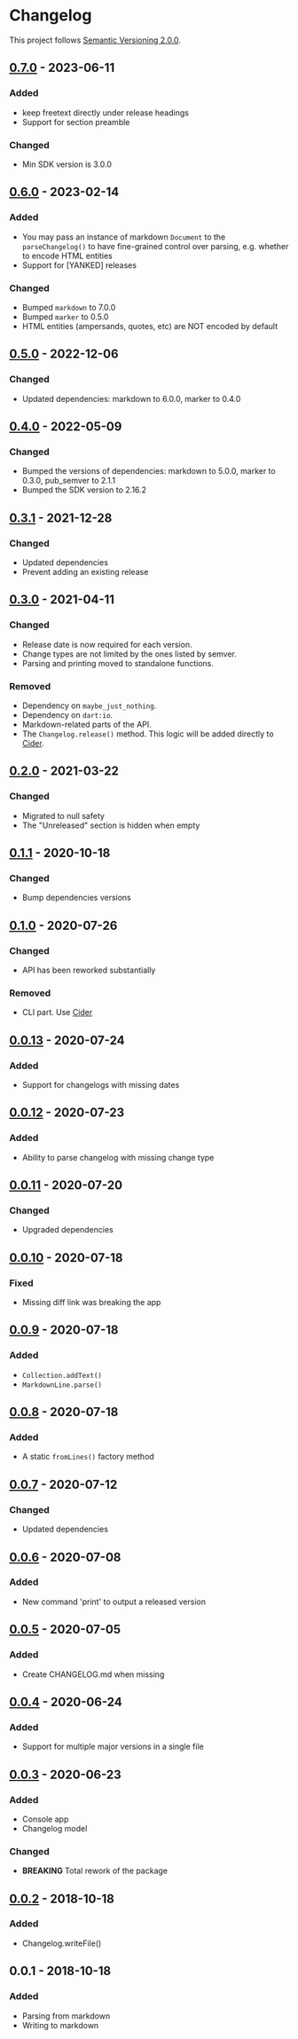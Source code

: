# Changelog
This project follows [Semantic Versioning 2.0.0](https://semver.org/spec/v2.0.0.html).

## [0.7.0] - 2023-06-11
### Added
- keep freetext directly under release headings
- Support for section preamble

### Changed
- Min SDK version is 3.0.0

## [0.6.0] - 2023-02-14
### Added
- You may pass an instance of markdown `Document` to the `parseChangelog()` to have fine-grained control over parsing, e.g. whether to encode HTML entities
- Support for \[YANKED\] releases

### Changed
- Bumped `markdown` to 7.0.0
- Bumped `marker` to 0.5.0
- HTML entities (ampersands, quotes, etc) are NOT encoded by default

## [0.5.0] - 2022-12-06
### Changed
- Updated dependencies: markdown to 6.0.0, marker to 0.4.0

## [0.4.0] - 2022-05-09
### Changed
- Bumped the versions of dependencies: markdown to 5.0.0, marker to 0.3.0, pub\_semver to 2.1.1
- Bumped the SDK version to 2.16.2

## [0.3.1] - 2021-12-28
### Changed
- Updated dependencies
- Prevent adding an existing release

## [0.3.0] - 2021-04-11
### Changed
- Release date is now required for each version.
- Change types are not limited by the ones listed by semver.
- Parsing and printing moved to standalone functions.

### Removed
- Dependency on `maybe_just_nothing`.
- Dependency on `dart:io`.
- Markdown-related parts of the API.
- The `Changelog.release()` method. This logic will be added directly to [Cider](https://pub.dev/packages/cider).

## [0.2.0] - 2021-03-22
### Changed
- Migrated to null safety
- The "Unreleased" section is hidden when empty

## [0.1.1] - 2020-10-18
### Changed
- Bump dependencies versions

## [0.1.0] - 2020-07-26
### Changed
- API has been reworked substantially

### Removed
- CLI part. Use [Cider](https://pub.dev/packages/cider)

## [0.0.13] - 2020-07-24
### Added
- Support for changelogs with missing dates

## [0.0.12] - 2020-07-23
### Added
- Ability to parse changelog with missing change type

## [0.0.11] - 2020-07-20
### Changed
- Upgraded dependencies

## [0.0.10] - 2020-07-18
### Fixed
- Missing diff link was breaking the app

## [0.0.9] - 2020-07-18
### Added
- `Collection.addText()`
- `MarkdownLine.parse()`

## [0.0.8] - 2020-07-18
### Added
- A static `fromLines()` factory method

## [0.0.7] - 2020-07-12
### Changed
- Updated dependencies

## [0.0.6] - 2020-07-08
### Added
- New command 'print' to output a released version

## [0.0.5] - 2020-07-05
### Added
- Create CHANGELOG.md when missing

## [0.0.4] - 2020-06-24
### Added
- Support for multiple major versions in a single file

## [0.0.3] - 2020-06-23
### Added
- Console app
- Changelog model

### Changed
- **BREAKING** Total rework of the package

## [0.0.2] - 2018-10-18
### Added
- Changelog.writeFile()

## 0.0.1 - 2018-10-18
### Added
- Parsing from markdown
- Writing to markdown

[0.7.0]: https://github.com/f3ath/change/compare/0.6.0...0.7.0
[0.6.0]: https://github.com/f3ath/change/compare/0.5.0...0.6.0
[0.5.0]: https://github.com/f3ath/change/compare/0.4.0...0.5.0
[0.4.0]: https://github.com/f3ath/change/compare/0.3.1...0.4.0
[0.3.1]: https://github.com/f3ath/change/compare/0.3.0...0.3.1
[0.3.0]: https://github.com/f3ath/change/compare/0.2.0...0.3.0
[0.2.0]: https://github.com/f3ath/change/compare/0.1.1...0.2.0
[0.1.1]: https://github.com/f3ath/change/compare/0.1.0...0.1.1
[0.1.0]: https://github.com/f3ath/change/compare/0.0.13...0.1.0
[0.0.13]: https://github.com/f3ath/change/compare/0.0.12...0.0.13
[0.0.12]: https://github.com/f3ath/change/compare/0.0.11...0.0.12
[0.0.11]: https://github.com/f3ath/change/compare/0.0.10...0.0.11
[0.0.10]: https://github.com/f3ath/change/compare/0.0.9...0.0.10
[0.0.9]: https://github.com/f3ath/change/compare/0.0.8...0.0.9
[0.0.8]: https://github.com/f3ath/change/compare/0.0.7...0.0.8
[0.0.7]: https://github.com/f3ath/change/compare/0.0.6...0.0.7
[0.0.6]: https://github.com/f3ath/change/compare/0.0.5...0.0.6
[0.0.5]: https://github.com/f3ath/change/compare/0.0.4...0.0.5
[0.0.4]: https://github.com/f3ath/change/compare/0.0.3...0.0.4
[0.0.3]: https://github.com/f3ath/change/compare/0.0.2...0.0.3
[0.0.2]: https://github.com/f3ath/change/compare/0.0.1...0.0.2
